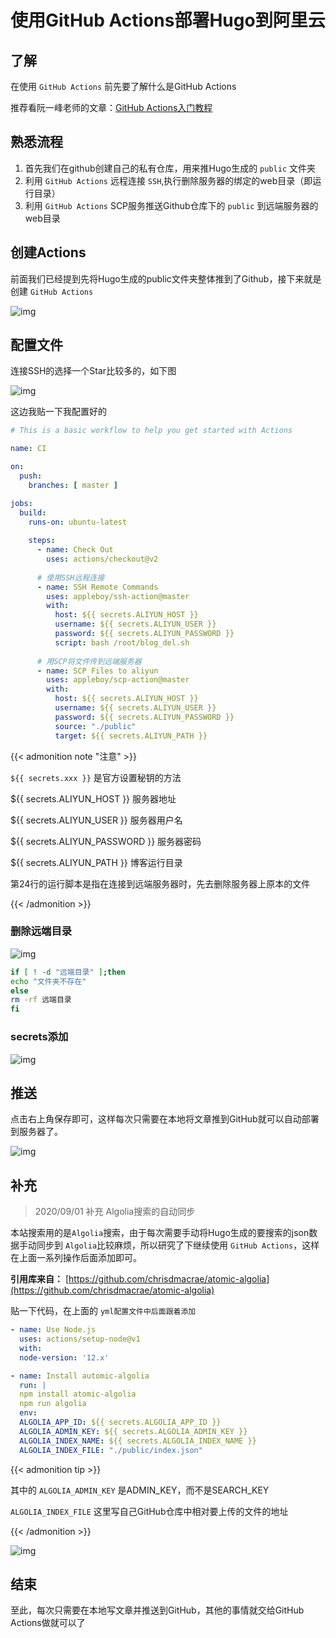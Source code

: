 # 使用GitHub Actions部署Hugo到阿里云

<!--more-->

## 了解

在使用 `GitHub Actions` 前先要了解什么是GitHub Actions

推荐看阮一峰老师的文章：[GitHub Actions入门教程](http://www.ruanyifeng.com/blog/2019/09/getting-started-with-github-actions.html)

## 熟悉流程

1. 首先我们在github创建自己的私有仓库，用来推Hugo生成的 `public` 文件夹
2. 利用 `GitHub Actions` 远程连接 `SSH`,执行删除服务器的绑定的web目录（即运行目录）
3. 利用 `GitHub Actions` SCP服务推送Github仓库下的 `public` 到远端服务器的web目录

## 创建Actions

前面我们已经提到先将Hugo生成的public文件夹整体推到了Github，接下来就是创建 `GitHub Actions`

![img](https://pic.yqqy.top/blog/1.png?imageMogr2/format/webp/interlace/1 "创建Actions")

## 配置文件

连接SSH的选择一个Star比较多的，如下图

![img](https://pic.yqqy.top/blog/2.png?imageMogr2/format/webp/interlace/1 "选择市场插件")

这边我贴一下我配置好的

```yml
# This is a basic workflow to help you get started with Actions

name: CI

on:
  push:
    branches: [ master ]

jobs:
  build:
    runs-on: ubuntu-latest
    
    steps:
      - name: Check Out
        uses: actions/checkout@v2
          
      # 使用SSH远程连接
      - name: SSH Remote Commands
        uses: appleboy/ssh-action@master
        with:
          host: ${{ secrets.ALIYUN_HOST }}
          username: ${{ secrets.ALIYUN_USER }}
          password: ${{ secrets.ALIYUN_PASSWORD }}
          script: bash /root/blog_del.sh
          
      # 用SCP将文件传到远端服务器
      - name: SCP Files to aliyun
        uses: appleboy/scp-action@master
        with:
          host: ${{ secrets.ALIYUN_HOST }}
          username: ${{ secrets.ALIYUN_USER }}
          password: ${{ secrets.ALIYUN_PASSWORD }}
          source: "./public"
          target: ${{ secrets.ALIYUN_PATH }}
```

{{< admonition note "注意" >}}

`${{ secrets.xxx }}` 是官方设置秘钥的方法

${{ secrets.ALIYUN_HOST }} 服务器地址

${{ secrets.ALIYUN_USER }} 服务器用户名

${{ secrets.ALIYUN_PASSWORD }} 服务器密码

${{ secrets.ALIYUN_PATH }} 博客运行目录

第24行的运行脚本是指在连接到远端服务器时，先去删除服务器上原本的文件

{{< /admonition >}}

### 删除远端目录

![img](https://pic.yqqy.top/blog/20200830210144.png?imageMogr2/format/webp/interlace/1 "删除远端目录")

```bash
if [ ! -d "远端目录" ];then
echo "文件夹不存在"
else
rm -rf 远端目录
fi
```



### secrets添加

![img](https://pic.yqqy.top/blog/20200830204924.png?imageMogr2/format/webp/interlace/1 "secrets添加位置")

## 推送

点击右上角保存即可，这样每次只需要在本地将文章推到GitHub就可以自动部署到服务器了。

![img](https://pic.yqqy.top/blog/20200830205650.png?imageMogr2/format/webp/interlace/1 "运行日志")

## 补充

> 2020/09/01 补充 Algolia搜索的自动同步

本站搜索用的是`Algolia`搜索，由于每次需要手动将Hugo生成的要搜索的json数据手动同步到 `Algolia`比较麻烦，所以研究了下继续使用 `GitHub Actions`，这样在上面一系列操作后面添加即可。

**引用库来自：** [https://github.com/chrisdmacrae/atomic-algolia](https://github.com/chrisdmacrae/atomic-algolia)

贴一下代码，在上面的 `yml配置文件中后面跟着添加`

```yml
- name: Use Node.js
  uses: actions/setup-node@v1
  with:
  node-version: '12.x'

- name: Install automic-algolia
  run: | 
  npm install atomic-algolia
  npm run algolia
  env:
  ALGOLIA_APP_ID: ${{ secrets.ALGOLIA_APP_ID }}
  ALGOLIA_ADMIN_KEY: ${{ secrets.ALGOLIA_ADMIN_KEY }}
  ALGOLIA_INDEX_NAME: ${{ secrets.ALGOLIA_INDEX_NAME }}
  ALGOLIA_INDEX_FILE: "./public/index.json"
```

{{< admonition tip >}}

其中的 `ALGOLIA_ADMIN_KEY` 是ADMIN_KEY，而不是SEARCH_KEY

`ALGOLIA_INDEX_FILE` 这里写自己GitHub仓库中相对要上传的文件的地址 

{{< /admonition >}}

![img](https://pic.yqqy.top/blog/20200901074049.png?imageMogr2/format/webp/interlace/1 "完美执行")

## 结束

至此，每次只需要在本地写文章并推送到GitHub，其他的事情就交给GitHub Actions做就可以了
